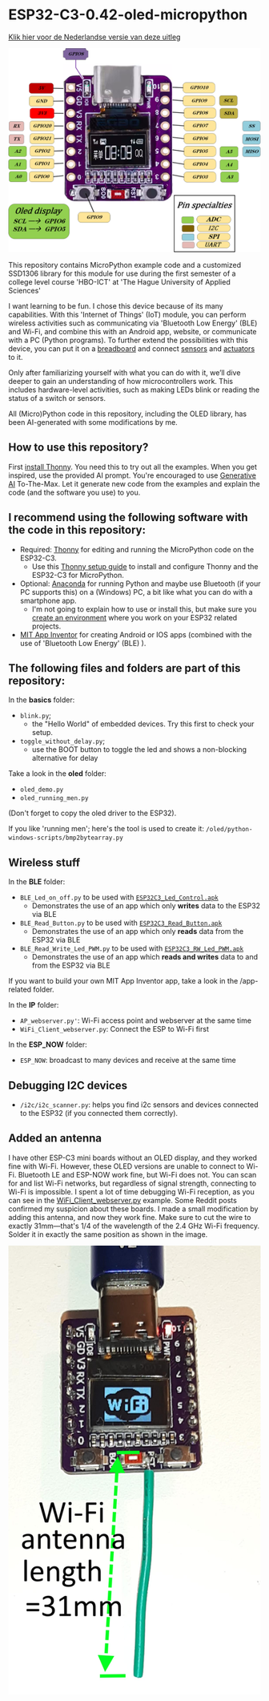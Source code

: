 # ESP32-C3-0.42-oled-micropython
[Klik hier voor de Nederlandse versie van deze uitleg](README_NL.md)

![ESP32-C3 with 0.42" oled display](/images/esp32-c3-0.42-oled-pinout.png)

This repository contains MicroPython example code and a customized SSD1306 library for this module for use during the first semester of a college level course 'HBO-ICT' at 'The Hague University of Applied Sciences'

I want learning to be fun. I chose this device because of its many capabilities. With this 'Internet of Things' (IoT) module, you can perform wireless activities such as communicating via 'Bluetooth Low Energy' (BLE) and Wi-Fi, and combine this with an Android app, website, or communicate with a PC (Python programs). To further extend the possibilities with this device, you can put it on a [breadboard](/images/ESP32-c3-oled-breadboard-hc-sr04p_bb.png) and connect [sensors](/images/ESP32-c3-oled-breadboard-imu_bb.png) and [actuators](/images/ESP32-c3-oled-breadboard-servo_bb.png) to it.

Only after familiarizing yourself with what you can do with it, we’ll dive deeper to gain an understanding of how microcontrollers work. This includes hardware-level activities, such as making LEDs blink or reading the status of a switch or sensors.

All (Micro)Python code in this repository, including the OLED library, has been AI-generated with some modifications by me.


## How to use this repository?
First [install Thonny](/manual/Install_Thonny_EN.pdf). You need this to try out all the examples. When you get inspired, use the provided AI prompt. 
You're encouraged to use [Generative AI](/Generative_AI/readme.md) To-The-Max. Let it generate new code from the examples and explain the code (and the software you use) to you.

## I recommend using the following software with the code in this repository:

 - Required: [Thonny](https://thonny.org/) for editing and running the MicroPython code on the ESP32-C3.
	- Use this [Thonny setup guide](/manual/Install_Thonny_EN.pdf) to install and configure Thonny and the ESP32-C3 for MicroPython.
 - Optional: [Anaconda](https://anaconda.org/) for running Python and maybe use Bluetooth (if your PC supports this) on a (Windows) PC, a bit like what you can do with a smartphone app.
	- I'm not going to explain how to use or install this, but make sure you [create an environment](https://www.anaconda.com/docs/tools/working-with-conda/environments) where you work on your ESP32 related projects.
 - [MIT App Inventor](https://appinventor.mit.edu/) for creating Android or IOS apps (combined with the use of 'Bluetooth Low Energy' (BLE) ).

## The following files and folders are part of this repository:

In the **basics** folder:

 - `blink.py`; 
	 - the "Hello World" of embedded devices. Try this first to check your setup.
 - `toggle_without_delay.py`;
	 - use the BOOT button to toggle the led and shows a non-blocking alternative for delay 

Take a look in the **oled** folder:

- `oled_demo.py`
- `oled_running_men.py`

(Don't forget to copy the oled driver to the ESP32).

If you like 'running men'; here's the tool is used to create it: `/oled/python-windows-scripts/bmp2bytearray.py`

## Wireless stuff

In the **BLE** folder:
- `BLE_Led_on_off.py` to be used with [`ESP32C3_Led_Control.apk`](/app-related/ESP32C3_Led_Control.apk)
	- Demonstrates the use of an app which only **writes** data to the ESP32 via BLE
- `BLE_Read_Button.py` to be used with [`ESP32C3_Read_Button.apk`](/app-related/ESP32C3_Read_Button.apk)
	- Demonstrates the use of an app which only **reads** data from the ESP32 via BLE
- `BLE_Read_Write_Led_PWM.py` to be used with [`ESP32C3_RW_Led_PWM.apk`](/app-related/ESP32C3_RW_Led_PWM.apk)
	- Demonstrates the use of an app which **reads and writes** data to and from the ESP32 via BLE

If you want to build your own MIT App Inventor app, take a look in the /app-related folder.

In the **IP** folder:
- `AP_webserver.py'`: 	Wi-Fi access point and webserver at the same time
- `WiFi_Client_webserver.py`: Connect the ESP to Wi-Fi first

In the **ESP_NOW** folder:

- `ESP_NOW`: broadcast to many devices and receive at the same time

## Debugging I2C devices

- `/i2c/i2c_scanner.py`: helps you find i2c sensors and devices connected to the ESP32 (if you connected them correctly).

## Added an antenna

I have other ESP-C3 mini boards without an OLED display, and they worked fine with Wi-Fi. However, these OLED versions are unable to connect to Wi-Fi. Bluetooth LE and ESP-NOW work fine, but Wi-Fi does not. You can scan for and list Wi-Fi networks, but regardless of signal strength, connecting to Wi-Fi is impossible.
I spent a lot of time debugging Wi-Fi reception, as you can see in the [WiFi_Client_webserver.py](/IP/WiFi_Client_webserver.py) example. Some Reddit posts confirmed my suspicion about these boards. I made a small modification by adding this antenna, and now they work fine.
Make sure to cut the wire to exactly 31mm—that's 1/4 of the wavelength of the 2.4 GHz Wi-Fi frequency. Solder it in exactly the same position as shown in the image.

![ESP32-C3 oled with antenna](/images/ESP32-C3_with_antenna.png)